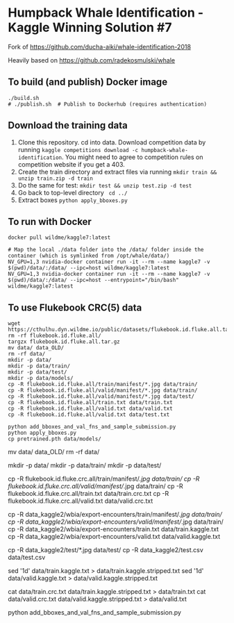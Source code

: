 # Humpback Whale Identification - Kaggle Winning Solution #7

Fork of https://github.com/ducha-aiki/whale-identification-2018

Heavily based on https://github.com/radekosmulski/whale

## To build (and publish) Docker image

```
./build.sh
# ./publish.sh  # Publish to Dockerhub (requires authentication)
```

## Download the training data

1. Clone this repository. cd into data. Download competition data by running ```kaggle competitions download -c humpback-whale-identification```. You might need to agree to competition rules on competition website if you get a 403.
2. Create the train directory and extract files via running ```mkdir train && unzip train.zip -d train```
3. Do the same for test: ```mkdir test && unzip test.zip -d test```
4. Go back to top-level directory ``` cd ../```
4. Extract boxes ```python apply_bboxes.py```

## To run with Docker

```
docker pull wildme/kaggle7:latest

# Map the local ./data folder into the /data/ folder inside the container (which is symlinked from /opt/whale/data/)
NV_GPU=1,3 nvidia-docker container run -it --rm --name kaggle7 -v $(pwd)/data/:/data/ --ipc=host wildme/kaggle7:latest
NV_GPU=1,3 nvidia-docker container run -it --rm --name kaggle7 -v $(pwd)/data/:/data/ --ipc=host --entrypoint="/bin/bash" wildme/kaggle7:latest
```


## To use Flukebook CRC(5) data

```
wget https://cthulhu.dyn.wildme.io/public/datasets/flukebook.id.fluke.all.tar.gz
rm -rf flukebook.id.fluke.all/
targzx flukebook.id.fluke.all.tar.gz
mv data/ data_OLD/
rm -rf data/
mkdir -p data/
mkdir -p data/train/
mkdir -p data/test/
mkdir -p data/models/
cp -R flukebook.id.fluke.all/train/manifest/*.jpg data/train/
cp -R flukebook.id.fluke.all/valid/manifest/*.jpg data/train/
cp -R flukebook.id.fluke.all/valid/manifest/*.jpg data/test/
cp -R flukebook.id.fluke.all/train.txt data/train.txt
cp -R flukebook.id.fluke.all/valid.txt data/valid.txt
cp -R flukebook.id.fluke.all/valid.txt data/test.txt

python add_bboxes_and_val_fns_and_sample_submission.py
python apply_bboxes.py
cp pretrained.pth data/models/
```




mv data/ data_OLD/
rm -rf data/

mkdir -p data/
mkdir -p data/train/
mkdir -p data/test/

cp -R flukebook.id.fluke.crc.all/train/manifest/*.jpg data/train/
cp -R flukebook.id.fluke.crc.all/valid/manifest/*.jpg data/train/
cp -R flukebook.id.fluke.crc.all/train.txt data/train.crc.txt
cp -R flukebook.id.fluke.crc.all/valid.txt data/valid.crc.txt

cp -R data_kaggle2/wbia/export-encounters/train/manifest/*.jpg data/train/
cp -R data_kaggle2/wbia/export-encounters/valid/manifest/*.jpg data/train/
cp -R data_kaggle2/wbia/export-encounters/train.txt data/train.kaggle.txt
cp -R data_kaggle2/wbia/export-encounters/valid.txt data/valid.kaggle.txt

cp -R data_kaggle2/test/*.jpg data/test/
cp -R data_kaggle2/test.csv data/test.csv

sed '1d' data/train.kaggle.txt > data/train.kaggle.stripped.txt
sed '1d' data/valid.kaggle.txt > data/valid.kaggle.stripped.txt

cat data/train.crc.txt data/train.kaggle.stripped.txt > data/train.txt
cat data/valid.crc.txt data/valid.kaggle.stripped.txt > data/valid.txt

python add_bboxes_and_val_fns_and_sample_submission.py

